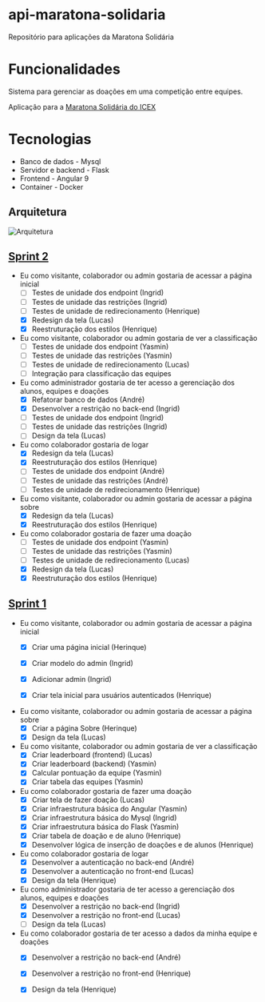 # api-maratona-solidaria
Repositório para aplicações da Maratona Solidária

# Funcionalidades
Sistema para gerenciar as doações em uma competição entre equipes. 

Aplicação para a [Maratona Solidária do ICEX](http://maratonasolidaria.dcc.ufmg.br/wp-content/uploads/2020/03/Regulamento-Maratona-Solid%C3%A1ria.pdf) 

# Tecnologias
- Banco de dados - Mysql
- Servidor e backend - Flask
- Frontend - Angular 9
- Container - Docker

## Arquitetura
![Arquitetura](https://user-images.githubusercontent.com/23155300/76664704-fd0ee180-6563-11ea-8197-517efe49a226.jpg)


## [Sprint 2](https://github.com/andreheringer/api-maratona-solidaria/milestone/2)

- Eu como visitante, colaborador ou admin gostaria de acessar a página inicial
  - [ ] Testes de unidade dos endpoint (Ingrid)
  - [ ] Testes de unidade das restrições (Ingrid)
  - [ ] Testes de unidade de redirecionamento (Henrique)
  - [X] Redesign da tela (Lucas)
  - [X] Reestruturação dos estilos (Henrique)

- Eu como visitante, colaborador ou admin gostaria de ver a classificação
  - [ ] Testes de unidade dos endpoint (Yasmin)
  - [ ] Testes de unidade das restrições (Yasmin)
  - [ ] Testes de unidade de redirecionamento (Lucas)
  - [ ] Integração para classificação das equipes
 
- Eu como administrador gostaria de ter acesso a gerenciação dos alunos, equipes e doações
  - [X] Refatorar banco de dados (André)
  - [X] Desenvolver a restrição no back-end (Ingrid)
  - [ ] Testes de unidade dos endpoint (Ingrid)
  - [ ] Testes de unidade das restrições (Ingrid)
  - [ ] Design da tela (Lucas)
  
- Eu como colaborador gostaria de logar
  - [X] Redesign da tela (Lucas)
  - [X] Reestruturação dos estilos (Henrique)
  - [ ] Testes de unidade dos endpoint (André)
  - [ ] Testes de unidade das restrições (André)
  - [ ] Testes de unidade de redirecionamento (Henrique)
  
- Eu como visitante, colaborador ou admin gostaria de acessar a página sobre
  - [X] Redesign da tela (Lucas)
  - [X] Reestruturação dos estilos (Henrique)

- Eu como colaborador gostaria de fazer uma doação
  - [ ] Testes de unidade dos endpoint (Yasmin)
  - [ ] Testes de unidade das restrições (Yasmin)
  - [ ] Testes de unidade de redirecionamento (Lucas)
  - [X] Redesign da tela (Lucas)
  - [X] Reestruturação dos estilos (Henrique)

## [Sprint 1](https://github.com/andreheringer/api-maratona-solidaria/milestone/1)

- Eu como visitante, colaborador ou admin gostaria de acessar a página inicial
  - [X] Criar uma página inicial (Herinque)
  - [X] Criar modelo do admin (Ingrid)
  - [X] Adicionar admin (Ingrid)
  - [X] Criar tela inicial para usuários autenticados (Henrique)
 
 
- Eu como visitante, colaborador ou admin gostaria de acessar a página sobre
  - [X] Criar a página Sobre (Herinque)
  - [X] Design da tela (Lucas)

- Eu como visitante, colaborador ou admin gostaria de ver a classificação
  - [X] Criar leaderboard (frontend) (Lucas)
  - [X] Criar leaderboard (backend) (Yasmin)
  - [X] Calcular pontuação da equipe (Yasmin)
  - [X] Criar tabela das equipes (Yasmin)
 
- Eu como colaborador gostaria de fazer uma doação
  - [X] Criar tela de fazer doação (Lucas)
  - [X] Criar infraestrutura básica do Angular (Yasmin)
  - [X] Criar infraestrutura básica do Mysql (Ingrid)
  - [X] Criar infraestrutura básica do Flask (Yasmin)
  - [X] Criar tabela de doação e de aluno (Henrique)
  - [x] Desenvolver lógica de inserção de doações e de alunos (Henrique)

- Eu como colaborador gostaria de logar
  - [X] Desenvolver a autenticação no back-end (André)
  - [X] Desenvolver a autenticação no front-end (Lucas)
  - [X] Design da tela (Henrique)
  
- Eu como administrador gostaria de ter acesso a gerenciação dos alunos, equipes e doações
  - [X] Desenvolver a restrição no back-end (Ingrid)
  - [X] Desenvolver a restrição no front-end (Lucas)
  - [ ] Design da tela (Lucas)
  
- Eu como colaborador gostaria de ter acesso a dados da minha equipe e doações
  - [X] Desenvolver a restrição no back-end (André)
  - [X] Desenvolver a restrição no front-end (Henrique)
  - [X] Design da tela (Henrique)


